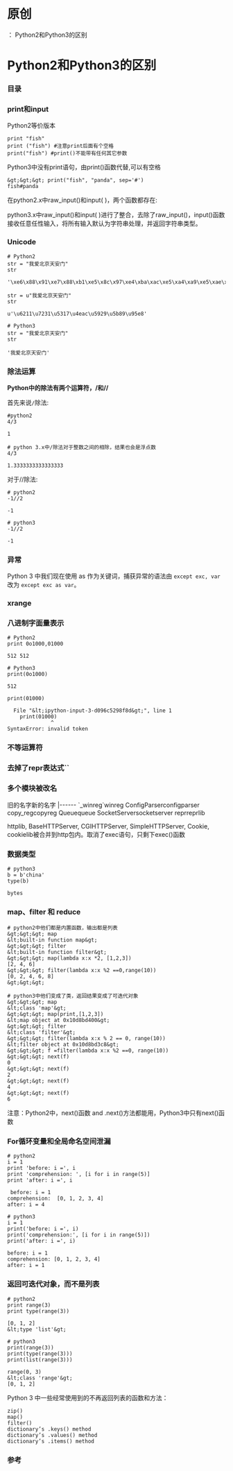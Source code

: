# 原创
：  Python2和Python3的区别

# Python2和Python3的区别

### 目录

### print和input

Python2等价版本

```
print "fish"
print ("fish") #注意print后面有个空格
print("fish") #print()不能带有任何其它参数

```

Python3中没有print语句，由print()函数代替,可以有空格

```
&gt;&gt;&gt; print("fish", "panda", sep='#')
fish#panda

```

在python2.x中raw_input()和input( )，两个函数都存在:

python3.x中raw_input()和input( )进行了整合，去除了raw_input()，input()函数接收任意任性输入，将所有输入默认为字符串处理，并返回字符串类型。

### Unicode

```
# Python2
str = "我爱北京天安门"
str

```

```
'\xe6\x88\x91\xe7\x88\xb1\xe5\x8c\x97\xe4\xba\xac\xe5\xa4\xa9\xe5\xae\x89\xe9\x97\xa8'

```

```
str = u"我爱北京天安门"
str

```

```
u'\u6211\u7231\u5317\u4eac\u5929\u5b89\u95e8'

```

```
# Python3
str = "我爱北京天安门"
str    

```

```
'我爱北京天安门'

```

### 除法运算

**Python中的除法有两个运算符，/和//**

首先来说`/`除法:

```
#python2
4/3

```

```
1

```

```
# python 3.x中/除法对于整数之间的相除，结果也会是浮点数
4/3

```

```
1.3333333333333333

```

对于//除法:

```
# python2
-1//2

```

```
-1

```

```
# python3
-1//2

```

```
-1

```

### 异常

Python 3 中我们现在使用 as 作为关键词，捕获异常的语法由 `except exc, var` 改为 `except exc as var`。

### xrange

### 八进制字面量表示

```
# Python2
print 0o1000,01000

```

```
512 512

```

```
# Python3
print(0o1000)

```

```
512

```

```
print(01000)

```

```
  File "&lt;ipython-input-3-d096c5298f8d&gt;", line 1
    print(01000)
              ^
SyntaxError: invalid token

```

### 不等运算符

### 去掉了repr表达式``

### 多个模块被改名

<th align="center">旧的名字</th><th align="center">新的名字</th>
|------
<td align="center">`_winreg`</td><td align="center">winreg</td>
<td align="center">ConfigParser</td><td align="center">configparser</td>
<td align="center">copy_reg</td><td align="center">copyreg</td>
<td align="center">Queue</td><td align="center">queue</td>
<td align="center">SocketServer</td><td align="center">socketserver</td>
<td align="center">repr</td><td align="center">reprlib</td>

httplib, BaseHTTPServer, CGIHTTPServer, SimpleHTTPServer, Cookie, cookielib被合并到http包内。取消了exec语句，只剩下exec()函数

### 数据类型

```
# python3
b = b'china'
type(b)

```

```
bytes

```

### map、filter 和 reduce

```
# python2中他们都是内置函数，输出都是列表
&gt;&gt;&gt; map
&lt;built-in function map&gt;
&gt;&gt;&gt; filter
&lt;built-in function filter&gt;
&gt;&gt;&gt; map(lambda x:x *2, [1,2,3])
[2, 4, 6]
&gt;&gt;&gt; filter(lambda x:x %2 ==0,range(10))
[0, 2, 4, 6, 8]
&gt;&gt;&gt;

```

```
# python3中他们变成了类，返回结果变成了可迭代对象
&gt;&gt;&gt; map
&lt;class 'map'&gt;
&gt;&gt;&gt; map(print,[1,2,3])
&lt;map object at 0x10d8bd400&gt;
&gt;&gt;&gt; filter
&lt;class 'filter'&gt;
&gt;&gt;&gt; filter(lambda x:x % 2 == 0, range(10))
&lt;filter object at 0x10d8bd3c8&gt;
&gt;&gt;&gt; f =filter(lambda x:x %2 ==0, range(10))
&gt;&gt;&gt; next(f)
0
&gt;&gt;&gt; next(f)
2
&gt;&gt;&gt; next(f)
4
&gt;&gt;&gt; next(f)
6

```

注意：Python2中，next()函数 and .next()方法都能用，Python3中只有next()函数

### For循环变量和全局命名空间泄漏

```
# python2
i = 1
print 'before: i =', i
print 'comprehension: ', [i for i in range(5)]
print 'after: i =', i

```

```
 before: i = 1
comprehension:  [0, 1, 2, 3, 4]
after: i = 4

```

```
# python3
i = 1
print('before: i =', i)
print('comprehension:', [i for i in range(5)])
print('after: i =', i)

```

```
before: i = 1
comprehension: [0, 1, 2, 3, 4]
after: i = 1

```

### 返回可迭代对象，而不是列表

```
# python2
print range(3)
print type(range(3))

```

```
[0, 1, 2]
&lt;type 'list'&gt;

```

```
# python3
print(range(3))
print(type(range(3)))
print(list(range(3)))

```

```
range(0, 3)
&lt;class 'range'&gt;
[0, 1, 2]

```

Python 3 中一些经常使用到的不再返回列表的函数和方法：

```
zip()
map()
filter()
dictionary’s .keys() method
dictionary’s .values() method
dictionary’s .items() method

```

### 参考
